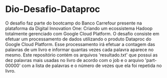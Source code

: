 # Dio-Desafio-Dataproc
O desafio faz parte do bootcamp do Banco Carrefour presente na plataforma da Digital Innovation One:  Criando um ecossistema Hadoop totalmente gerenciado com Google Cloud Platform.  O desafio consiste em efetuar um processamento de dados utilizando o produto Dataproc do Google Cloud Platform. Esse processamento irá efetuar a contagem das palavras de um livro e informar quantas vezes cada palavra aparece no mesmo.  Este repositório contém os arquivos 'resultado.txt' que possui as dez palavras mais usadas no livro de acordo com o job e o arquivo 'part-00000' com a lista de palavras e o número de vezes que ela foi repetida no livro.
